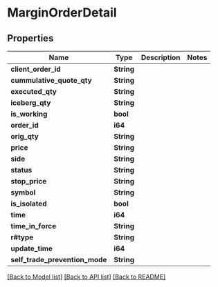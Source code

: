 # MarginOrderDetail

## Properties

Name | Type | Description | Notes
------------ | ------------- | ------------- | -------------
**client_order_id** | **String** |  | 
**cummulative_quote_qty** | **String** |  | 
**executed_qty** | **String** |  | 
**iceberg_qty** | **String** |  | 
**is_working** | **bool** |  | 
**order_id** | **i64** |  | 
**orig_qty** | **String** |  | 
**price** | **String** |  | 
**side** | **String** |  | 
**status** | **String** |  | 
**stop_price** | **String** |  | 
**symbol** | **String** |  | 
**is_isolated** | **bool** |  | 
**time** | **i64** |  | 
**time_in_force** | **String** |  | 
**r#type** | **String** |  | 
**update_time** | **i64** |  | 
**self_trade_prevention_mode** | **String** |  | 

[[Back to Model list]](../README.md#documentation-for-models) [[Back to API list]](../README.md#documentation-for-api-endpoints) [[Back to README]](../README.md)


